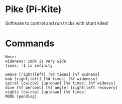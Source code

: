 # Pike (Pi-Kite)
Software to control and run tricks with stunt kites!

# Commands
```
Note:
wideness: 100% is very wide
times: -1 is infinity

weave [right|left] [%d times] [%f widness]
bob [right|left] [%d times] [%f wideness]
spiral [cw|ccw] [up|down] [%d times] [%f widness]
dive [%f percent] [%f angle] [right|left recovery]
eights [cw|ccw] [up|down] [%d times]
MORE (pending)
```
